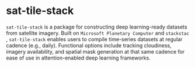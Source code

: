 # sat-tile-stack
`sat-tile-stack` is a package for constructing deep learning-ready datasets from satellite imagery.  Built on `Microsoft Planetary Computer` and `stackstac `, `sat-tile-stack` enables users to compile time-series datasets at regular cadence (e.g., daily).  Functional options include tracking cloudiness, imagery availability, and spatial mask generation at that same cadence for ease of use in attention-enabled deep learning frameworks.
